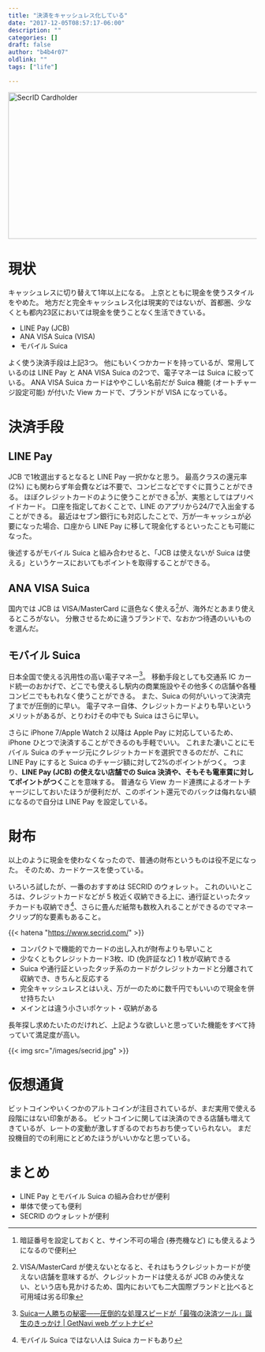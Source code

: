 ```yaml
---
title: "決済をキャッシュレス化している"
date: "2017-12-05T08:57:17-06:00"
description: ""
categories: []
draft: false
author: "b4b4r07"
oldlink: ""
tags: ["life"]

---
```


<a data-flickr-embed="true"  href="https://www.flickr.com/photos/edc-joost/15119850715/in/photolist-ei2SCF-FQ4Fg3-dRBv9D-VE3dF6-Et7ip6-DUBRmB-DUBRg6-EqMCA3-bH2KUB-gRAFP3-p36bRi-EknczV-DV7i5K-apUXyZ-gRAjQs-gRCBpY-mBSyXD-rymz2f-bqHWtC-WKHYff-dCeWQz-8mdbCX-q8GdCu-moiqvx-8Hn56u-oN11pe-rjPnSX-PFFqb3-EF4cMs-CfPkYW-SfViXz-nestbr-Gm8mHW-uPiiFo-GfcHfb-tvAvMF-NucyFY-y6ZdoZ-uLiwjY-qBbZF9" title="SecrID Cardholder"><img src="https://farm4.staticflickr.com/3922/15119850715_dc3da5f323_b.jpg" width="800" height="297" alt="SecrID Cardholder"></a><script async src="//embedr.flickr.com/assets/client-code.js" charset="utf-8"></script>

# 現状

キャッシュレスに切り替えて1年以上になる。
上京とともに現金を使うスタイルをやめた。
地方だと完全キャッシュレス化は現実的ではないが、首都圏、少なくとも都内23区においては現金を使うことなく生活できている。

- LINE Pay (JCB)
- ANA VISA Suica (VISA)
- モバイル Suica

よく使う決済手段は上記3つ。
他にもいくつかカードを持っているが、常用しているのは LINE Pay と ANA VISA Suica の2つで、電子マネーは Suica に絞っている。
ANA VISA Suica カードはややこしい名前だが Suica 機能 (オートチャージ設定可能) が付いた View カードで、ブランドが VISA になっている。

# 決済手段

## LINE Pay

JCB で1枚選出するとなると LINE Pay 一択かなと思う。
最高クラスの還元率 (2%) にも関わらず年会費などは不要で、コンビニなどですぐに買うことができる。
ほぼクレジットカードのように使うことができる[^1]が、実態としてはプリペイドカード。
口座を指定しておくことで、LINE のアプリから24/7で入出金することができる。
最近はセブン銀行にも対応したことで、万が一キャッシュが必要になった場合、口座から LINE Pay に移して現金化するといったことも可能になった。

後述するがモバイル Suica と組み合わせると、「JCB は使えないが Suica は使える」というケースにおいてもポイントを取得することができる。

## ANA VISA Suica

国内では JCB は VISA/MasterCard に遜色なく使える[^2]が、海外だとあまり使えるところがない。
分散させるために違うブランドで、なおかつ待遇のいいものを選んだ。

## モバイル Suica

日本全国で使える汎用性の高い電子マネー[^3]。
移動手段としても交通系 IC カード統一のおかげで、どこでも使えるし駅内の商業施設やその他多くの店舗や各種コンビニでももれなく使うことができる。
また、Suica の何がいいって決済完了までが圧倒的に早い。
電子マネー自体、クレジットカードよりも早いというメリットがあるが、とりわけその中でも Suica はさらに早い。

さらに iPhone 7/Apple Watch 2 以降は Apple Pay に対応しているため、iPhone ひとつで決済することができるのも手軽でいい。
これまた凄いことにモバイル Suica のチャージ元にクレジットカードを選択できるのだが、これに LINE Pay にすると Suica のチャージ額に対して2%のポイントがつく。
つまり、**LINE Pay (JCB) の使えない店舗での Suica 決済や、そもそも電車賃に対してポイントがつく**ことを意味する。
普通なら View カード連携によるオートチャージにしておいたほうが便利だが、このポイント還元でのバックは侮れない額になるので自分は LINE Pay を設定している。

# 財布

以上のように現金を使わなくなったので、普通の財布というものは役不足になった。
そのため、カードケースを使っている。

いろいろ試したが、一番のおすすめは SECRID のウォレット。
これのいいところは、クレジットカードなどが 5 枚近く収納できる上に、通行証といったタッチカードも収納でき[^4]、さらに畳んだ紙幣も数枚入れることができるのでマネークリップ的な要素もあること。

{{< hatena "https://www.secrid.com/" >}}

- コンパクトで機能的でカードの出し入れが財布よりも早いこと
- 少なくともクレジットカード3枚、ID (免許証など) 1 枚が収納できる
- Suica や通行証といったタッチ系のカードがクレジットカードと分離されて収納でき、きちんと反応する
- 完全キャッシュレスとはいえ、万が一のために数千円でもいいので現金を併せ持ちたい
- メインとは違う小さいポケット・収納がある

長年探し求めたいたのだけれど、上記ような欲しいと思っていた機能をすべて持っていて満足度が高い。

{{< img src="/images/secrid.jpg" >}}

# 仮想通貨

ビットコインやいくつかのアルトコインが注目されているが、まだ実用で使える段階にはない印象がある。
ビットコインに関しては決済のできる店舗も増えてきているが、レートの変動が激しすぎるのでおちおち使っていられない。
まだ投機目的での利用にとどめたほうがいいかなと思っている。

# まとめ

- LINE Pay とモバイル Suica の組み合わせが便利
- 単体で使っても便利
- SECRID のウォレットが便利

[^1]: 暗証番号を設定しておくと、サイン不可の場合 (券売機など) にも使えるようになるので便利
[^2]: VISA/MasterCard が使えないとなると、それはもうクレジットカードが使えない店舗を意味するが、クレジットカードは使えるが JCB のみ使えない、という店も見かけるため、国内においても二大国際ブランドと比べると可用域は劣る印象
[^3]: [Suica一人勝ちの秘密――圧倒的な処理スピードが「最強の決済ツール」誕生のきっかけ | GetNavi web ゲットナビ](http://getnavi.jp/life/76952/)
[^4]: モバイル Suica ではない人は Suica カードもあり
